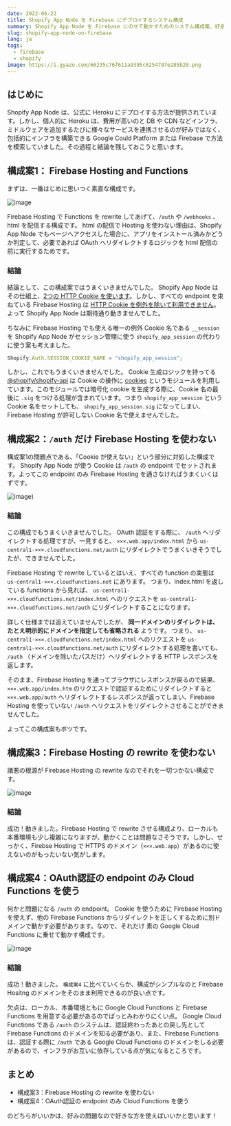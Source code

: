 ```yaml
---
date: 2022-06-22
title: Shopify App Node を Firebase にデプロイするシステム構成
summary: Shopify App Node を Firebase にのせて動かすためのシステム構成案、紆余曲折をまとめてみました。
slug: shopify-app-node-on-firebase
lang: ja
tags:
  - firebase
  - shopify
image: https://i.gyazo.com/66235c76f611a9395c6254707e285b20.png
---
```


## はじめに

Shopify App Node は、公式に Heroku にデプロイする方法が提供されています。しかし、個人的に Heroku は、費用が高いのと DB や CDN などインフラ、ミドルウェアを追加するたびに様々なサービスを連携させるのが好みではなく、包括的にインフラを構築できる Google Could Platform または Firebase で方法を模索していました。その過程と結論を残しておこうと思います。

## 構成案1： Firebase Hosting and Functions

まずは、一番はじめに思いつく素直な構成です。

![image](https://i.gyazo.com/f912264ba56d3aa456edda8776254c0d.png)

Firebase Hosting で Functions を rewrite してあげて、`/auth` や `/webhooks` 、html を配信する構成です。
html の配信で Hosting を使わない理由は、Shopify App Node でもページへアクセスした場合に、アプリをインストール済みかどうか判定して、必要であれば OAuth へリダイレクトするロジックを html 配信の前に実行するためです。

### 結論

結論として、この構成案ではうまくいきませんでした。
Shopify App Node はその仕組上、[2つの HTTP Cookie を使います](https://blog.tomoyukikashiro.me/post/ja/two-http-cookies-shopify-app-node-uses/)。しかし、すべての endpoint を束ねている Firebase Hosting は [HTTP Cookie を例外を除いて利用できません](https://firebase.google.com/docs/hosting/manage-cache?hl=ja#using_cookies)。よって Shopify App Node は期待通り動きませんでした。

ちなみに Firebase Hosting でも使える唯一の例外 Cookie 名である `__session` を Shopify App Node がセッション管理に使う `shopify_app_session` の代わりに使う案も考えました。

```javascript
Shopify.Auth.SESSION_COOKIE_NAME = "shopify_app_session";
```

しかし、これでもうまくいきませんでした。 Cookie 生成ロジックを持ってる [@shopify/shopify-api](https://github.com/Shopify/shopify-node-api) は Cookie の操作に [cookies](https://github.com/pillarjs/cookies) というモジュールを利用しています。このモジュールでは暗号化 cookie を生成する際に、Cookie 名の最後に `.sig` をつける処理が含まれています。つまり `shopify_app_session` という Cookie 名をセットしても、 `shopify_app_session.sig` になってしまい、Firebase Hosting が許可しない Cookie 名で使えませんでした。

## 構成案2：`/auth` だけ Firebase Hosting を使わない

構成案1の問題点である、「Cookie が使えない」という部分に対処した構成です。
Shopify App Node が使う Cookie は `/auth` の endpoint でセットされます。よってこの endpoint のみ Firebase Hosting を通さなければうまくいくはずです。

![image](https://i.gyazo.com/9f7eb5148088f52a01861e9ba152920f.png))

### 結論

この構成でもうまくいきませんでした。
OAuth 認証をする際に、 `/auth` へリダイレクトする処理ですが、一見すると、 `×××.web.app/index.html` から `us-central1-×××.cloudfunctions.net/auth` にリダイレクトでうまくいきそうでしたが、できませんでした。

Firebase Hosting で rewrite しているとはいえ、すべての function の実態は `us-central1-×××.cloudfunctions.net` にあります。
つまり、index.html を返している functions から見れば、 `us-central1-×××.cloudfunctions.net/index.html` へのリクエストを `us-central1-×××.cloudfunctions.net/auth` にリダイレクトすることになります。

詳しく仕様までは追えていませんでしたが、 **同一ドメインのリダイレクトは、たとえ明示的にドメインを指定しても省略される** ようです。
つまり、 `us-central1-×××.cloudfunctions.net/index.html` へのリクエストを `us-central1-×××.cloudfunctions.net/auth` にリダイレクトする処理を書いても、 `/auth` （ドメインを除いたパスだけ）へリダイレクトする HTTP レスポンスを返します。

そのまま、Firebase Hosting を通ってブラウザにレスポンスが戻るので結果、`×××.web.app/index.htm` のリクエストで認証するためにリダイレクトすると `×××.web.app/auth` へリダイレクトするレスポンスが返ってしまい、Firebase Hosting を使っていない `/auth` へリクエストをリダイレクトさせることができませんでした。

よってこの構成案もボツです。

## 構成案3：Firebase Hosting の rewrite を使わない

諸悪の根源が Firebase Hosting の rewrite なのでそれを一切つかない構成です。

![image](https://i.gyazo.com/26569d81605e6607c30114f74e94de6f.png)

### 結論

成功！動きました。Firebase Hosting で rewrite させる構成より、ローカルも本番環境も少し複雑になりますが、動かくことは問題なさそうです。しかし、せっかく、Firebse Hosting で HTTPS のドメイン（`×××.web.app`）があるのに使えないのがもったいない気がします。


## 構成案4：OAuth認証の endpoint のみ Cloud Functions を使う

何かと問題になる `/auth` の endpoint。
Cookie を使うために Firebase Hosting を使えず、他の Firebase Functions からリダイレクトを正しくするために別ドメインで動かす必要があります。なので、それだけ 素の Google Cloud Functions に乗せて動かす構成です。


![image](https://i.gyazo.com/c3536f2fa1147e990833d408ab52f006.png)

### 結論

成功！動きました。 `構成案4` に比べていくらか、構成がシンプルなのと Firebase Hositng のドメインをそのまま利用できるのが良い点です。

欠点は、ローカル、本番環境ともに Google Cloud Functions と Firebase Functions を用意する必要があるのでぱっとみわかりにくい点。
Google Cloud Functions である `/auth` のシステムは、認証終わったあとの戻し先として Firebase Functions のドメインを知る必要があり、また、Firebase Functions は、認証する際に `/auth` である Google Cloud Functions のドメインをしる必要があるので、インフラがお互いに依存している点が気になるところです。

## まとめ

- 構成案3：Firebase Hosting の rewrite を使わない
- 構成案4：OAuth認証の endpoint のみ Cloud Functions を使う

のどちらがいいかは、好みの問題なので好きな方を使えばいいかと思います！
